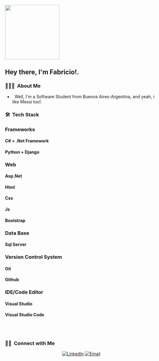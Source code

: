 <a href="https://github.com/FabricioDDV">

  <img height="180em" src="https://github-readme-stats.vercel.app/api/top-langs/?username=FabricioDDev&theme=buefy&layout=compact" />
</a>

<h2> Hey there, I'm Fabricio!.</h2> 
<h3> 👨🏻‍💻 &nbsp;About Me </h3>

- &nbsp; Well, I'm a Software Student from Buenos Aires-Argentina, and yeah, i like Messi too!. 

<h3> 🛠 &nbsp;Tech Stack</h3>

<h3>Frameworks</h3>
 <h4>C# + .Net Framework</h4>
 <h4>Python + Django</h4>
<h3>Web</h3>
  <h4>Asp.Net</h4>
  <h4>Html</h4>
  <h4>Css</h4>
  <h4>Js</h4>
  <h4>Bootstrap</h4>
<h3>Data Base</h3>
  <h4>Sql Server</h4>
<h3>Version Control System</h3>
  <h4>Git</h4>
  <h4>Github</h4>
<h3>IDE/Code Editor</h3>
  <h4>Visual Studio</h4>
  <h4>Visual Studio Code</h4>
<br/>

<br/>

<h3> 🤝🏻 &nbsp;Connect with Me </h3>

<p align="center">
<a href="www.linkedin.com/in/fabricio-di-paola-409921247"><img alt="LinkedIn" src="https://img.shields.io/badge/LinkedIn-Fabricio%20DiPaola%20-blue?style=flat-square&logo=linkedin"></a>
<a href="fabriciodamiandipaola@gmail.com"><img alt="Email" src="https://img.shields.io/badge/Email-fabriciodamiandipaola@gmail.com-blue?style=flat-square&logo=gmail"></a>
</p>
